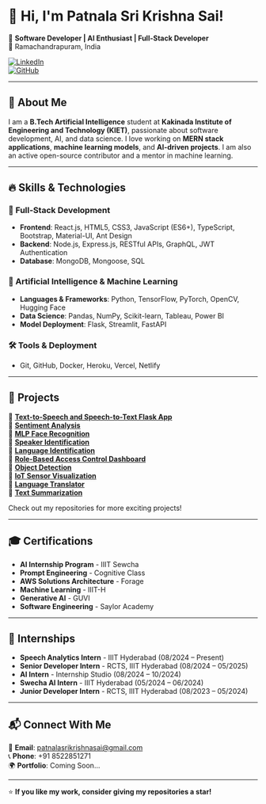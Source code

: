 # 👋 Hi, I'm Patnala Sri Krishna Sai!

🚀 **Software Developer | AI Enthusiast | Full-Stack Developer**  
📍 Ramachandrapuram, India  

[![LinkedIn](https://img.shields.io/badge/LinkedIn-Connect-blue?style=flat&logo=linkedin)](https://www.linkedin.com/in/patnala-sri-krishna-sai-4531b4229/)  
[![GitHub](https://img.shields.io/badge/GitHub-Follow-black?style=flat&logo=github)](https://github.com/krishkrishna03)  

---

## 🌟 About Me

I am a **B.Tech Artificial Intelligence** student at **Kakinada Institute of Engineering and Technology (KIET)**, passionate about software development, AI, and data science. I love working on **MERN stack applications**, **machine learning models**, and **AI-driven projects**. I am also an active open-source contributor and a mentor in machine learning.

---

## 🔥 Skills & Technologies

### 🚀 Full-Stack Development
- **Frontend**: React.js, HTML5, CSS3, JavaScript (ES6+), TypeScript, Bootstrap, Material-UI, Ant Design  
- **Backend**: Node.js, Express.js, RESTful APIs, GraphQL, JWT Authentication  
- **Database**: MongoDB, Mongoose, SQL  

### 🧠 Artificial Intelligence & Machine Learning
- **Languages & Frameworks**: Python, TensorFlow, PyTorch, OpenCV, Hugging Face  
- **Data Science**: Pandas, NumPy, Scikit-learn, Tableau, Power BI  
- **Model Deployment**: Flask, Streamlit, FastAPI  

### 🛠️ Tools & Deployment
- Git, GitHub, Docker, Heroku, Vercel, Netlify  

---

## 📌 Projects

🔹 **[Text-to-Speech and Speech-to-Text Flask App](#)**  
🔹 **[Sentiment Analysis](#)**  
🔹 **[MLP Face Recognition](#)**  
🔹 **[Speaker Identification](#)**  
🔹 **[Language Identification](#)**  
🔹 **[Role-Based Access Control Dashboard](#)**  
🔹 **[Object Detection](#)**  
🔹 **[IoT Sensor Visualization](#)**  
🔹 **[Language Translator](#)**  
🔹 **[Text Summarization](#)**  

Check out my repositories for more exciting projects!  

---

## 🎓 Certifications
- **AI Internship Program** - IIIT Sewcha  
- **Prompt Engineering** - Cognitive Class  
- **AWS Solutions Architecture** - Forage  
- **Machine Learning** - IIIT-H  
- **Generative AI** - GUVI  
- **Software Engineering** - Saylor Academy  

---

## 💼 Internships
- **Speech Analytics Intern** - IIIT Hyderabad (08/2024 – Present)  
- **Senior Developer Intern** - RCTS, IIIT Hyderabad (08/2024 – 05/2025)  
- **AI Intern** - Internship Studio (08/2024 – 10/2024)  
- **Swecha AI Intern** - IIIT Hyderabad (05/2024 – 06/2024)  
- **Junior Developer Intern** - RCTS, IIIT Hyderabad (08/2023 – 05/2024)  

---

## 📬 Connect With Me
📧 **Email**: patnalasrikrishnasai@gmail.com  
📞 **Phone**: +91 8522851271  
🌍 **Portfolio**: Coming Soon...  

---

⭐ **If you like my work, consider giving my repositories a star!**  
